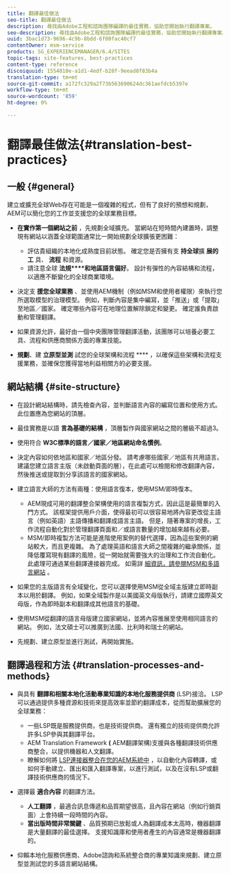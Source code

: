 ```yaml
---
title: 翻譯最佳做法
seo-title: 翻譯最佳做法
description: 尋找由Adobe工程和諮詢團隊編譯的最佳實務，協助您開始執行翻譯專案。
seo-description: 尋找由Adobe工程和諮詢團隊編譯的最佳實務，協助您開始執行翻譯專案。
uuid: 3bac1d73-9696-4c9b-8bdd-6f00fac40cf7
contentOwner: msm-service
products: SG_EXPERIENCEMANAGER/6.4/SITES
topic-tags: site-features, best-practices
content-type: reference
discoiquuid: 1554010e-a1d1-4edf-b28f-9eead8f83b4a
translation-type: tm+mt
source-git-commit: a172fc329a2f73b563690624dc361aefdcb5397e
workflow-type: tm+mt
source-wordcount: '859'
ht-degree: 0%

---
```



# 翻譯最佳做法{#translation-best-practices}

## 一般 {#general}

建立或擴充全球Web存在可能是一個複雜的程式，但有了良好的預想和規劃，AEM可以簡化您的工作並支援您的全球業務目標。

* **在實作第一個網站之前** ，先規劃全域擴充。 當網站在短時間內建置時，調整現有網站以涵蓋全球範圍通常比一開始規劃全球擴張更困難：

   * 評估貴組織的本地化成熟度目前狀態。 確定您是否擁有支 **持全球**&#x200B;擴 **展的工** 具、 **流程** 和資源。
   * 請注意全球 **法規****和地區語言偏好**。 設計有彈性的內容結構和流程，以適應不斷變化的全球商業環境。

* 決定支 **援您全球業務** 、並使用AEM機制（例如MSM和使用者權限）來執行您所選取模型的治理模型。 例如，判斷內容是集中編寫，並「推送」或「提取」至地區／國家。 確定哪些內容可在地理位置解除鎖定和變更。 確定誰負責啟動和管理翻譯。
* 如果資源允許，最好由一個中央團隊管理翻譯活動，該團隊可以培養必要工具、流程和供應商關係方面的專業技能。
* **規劃**、建 **立原型並測** 試您的全球架構和流程 **** ，以確保這些架構和流程支援業務，並確保您獲得當地利益相關方的必要支援。

## 網站結構 {#site-structure}

* 在設計網站結構時，請先檢查內容，並判斷語言內容的編寫位置和使用方式。 此位置應為您網站的頂層。
* 最佳實務是以語 **言為基礎的結構** ，頂層製作與國家網站之間的層級不超過3。
* 使用符合 **W3C標準的語言／國家／地區網站命名慣例**。
* 決定內容如何依地區和國家／地區分發。 請考慮哪些國家／地區有共用語言。 建議您建立語言主版（未啟動頁面的層），在此處可以檢閱和修改翻譯內容，然後推送或提取到分享該語言的國家網站。
* 建立語言大師的方法有兩種：使用語言復本，使用MSM/即時復本。

   * AEM現成可用的翻譯整合架構使用的語言複製方式，因此這是最簡單的入門方式。 該框架提供用戶介面，使得最初可以很容易地將內容更改從主語言（例如英語）主語傳播和翻譯成語言主語。 但是，隨著專案的增長，工作流程自動化對於管理翻譯頁面和／或語言數量的增加越來越有必要。
   * MSM/即時複製方法可能是進階使用案例的替代選擇，因為這些案例的網站較大，而且更複雜。 為了處理英語和語言大師之間複雜的繼承關係，並降低覆寫現有翻譯的風險，從一開始就需要強大的治理和工作流自動化。 此處理可通過某些翻譯連接器完成。 如需詳 [細資訊，請參閱MSM和多語言網站](/help/sites-administering/msm-best-practices.md#msm-and-multilingual-websites) 。

* 如果您的主版語言有全域變化，您可以選擇使用MSM從全域主版建立即時副本以用於翻譯。 例如，如果全域製作是以美國英文母版執行，請建立國際英文母版，作為即時副本和翻譯成其他語言的基礎。
* 使用MSM從翻譯的語言母版建立國家網站，並將內容推展至使用相同語言的網站。 例如，法文碩士可以推廣到法國、比利時和瑞士的網站。
* 先規劃、建立原型並進行測試，再開始實施。

## 翻譯過程和方法 {#translation-processes-and-methods}

* 與具有 **翻譯和相關本地化活動專業知識的本地化服務提供商** (LSP)接洽。 LSP可以通過提供多種資源和技術來提高效率並節約翻譯成本，從而幫助擴展您的全球業務：

   * 一些LSP既是服務提供商，也是技術提供商。 還有獨立的技術提供商允許許多LSP參與其翻譯平台。
   * AEM Translation Framework **(** AEM翻譯架構)支援與各種翻譯技術供應商整合，以提供機器和人文翻譯。
   * 瞭解如何將 [LSP連接器整合在您的AEM系統中](/help/sites-administering/translation.md) ，以自動化內容轉譯，或如何手動建立、匯出和匯入翻譯專案，以進行測試，以及在沒有LSP或翻譯技術供應商的情況下。

* 選擇最 **適合內容** 的翻譯方法。

   * **人工翻譯** ，最適合訊息傳遞和品質期望很高，且內容在網站（例如行銷頁面）上會持續一段時間的內容。
   * **當出版時間非常關鍵** 、品質預期已放鬆或人為翻譯成本太高時，機器翻譯是大量翻譯的最佳選擇。 支援知識庫和使用者產生的內容通常是機器翻譯的。

* 仰賴本地化服務供應商、Adobe諮詢和系統整合商的專業知識來規劃、建立原型並測試您的多語言網站結構。

